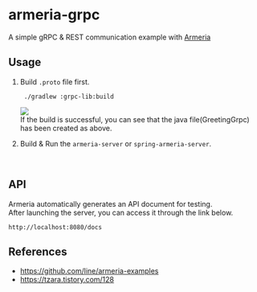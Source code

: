 # armeria-grpc
A simple gRPC &amp; REST communication example with <a href="https://github.com/line/armeria">Armeria</a>

## Usage 
1. Build `.proto` file first.
    
        ./gradlew :grpc-lib:build
        
    <img src="https://user-images.githubusercontent.com/17774927/170542024-26954acd-12d7-461e-b47d-103c5f9aa051.png">
    <br>If the build is successful, you can see that the java file(GreetingGrpc) has been created as above.<br>
          
2. Build & Run the `armeria-server` or `spring-armeria-server`.
<br>


## API
Armeria automatically generates an API document for testing.<br>
After launching the server, you can access it through the link below.
  
    http://localhost:8080/docs
    
## References
- <a href="https://github.com/line/armeria-examples">https://github.com/line/armeria-examples</a>
- <a href="https://tzara.tistory.com/128">https://tzara.tistory.com/128</a>
